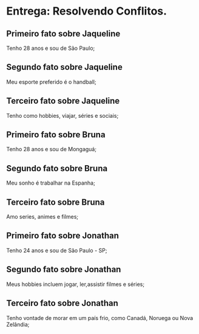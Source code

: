# Entrega: Resolvendo Conflitos.

## Primeiro fato sobre Jaqueline
Tenho 28 anos e sou de São Paulo;

## Segundo fato sobre Jaqueline
Meu esporte preferido é o handball;

## Terceiro fato sobre Jaqueline
Tenho como hobbies, viajar, séries e sociais;
  
## Primeiro fato sobre Bruna
Tenho 28 anos e sou de Mongaguá;

## Segundo fato sobre Bruna
Meu sonho é trabalhar na Espanha;

## Terceiro fato sobre Bruna
Amo series, animes e filmes;
  
## Primeiro fato sobre Jonathan
Tenho 24 anos e sou de São Paulo - SP;

## Segundo fato sobre Jonathan
Meus hobbies incluem jogar, ler,assistir filmes e séries;
  
## Terceiro fato sobre Jonathan
Tenho vontade de morar em um país frio, como Canadá, Noruega ou Nova Zelândia;

